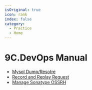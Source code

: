 ```yaml
---
isOriginal: true
icon: rank
index: false
category:
  - Practice
  - Home
---
```


# 9C.DevOps Manual

* [Mysql Dump/Resotre](9c1.mysql-dump-restore.md)
* [Record and Replay Request](9c2.request-record-replay.md)
* [Manage Sonatype OSSRH](9c3.sonatype-maven.md)
